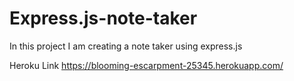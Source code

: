 # Express.js-note-taker
In this project I am creating a note taker using express.js



Heroku Link
https://blooming-escarpment-25345.herokuapp.com/

